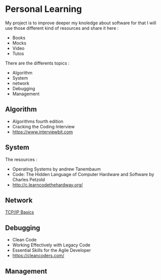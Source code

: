 # Personal Learning
My project is to improve deeper my knoledge about software for that I will use those different kind of resources and share it here :
* Books
* Mocks
* Video
* Tutos

There are the differents topics :
* Algorithm
* System
* network
* Debugging
* Management

## Algorithm
* Algorithms fourth edition
* Cracking the Coding Interview
* https://www.interviewbit.com

## System
The resources :
* Operating Systems by andrew Tanembaum
* Code: The Hidden Language of Computer Hardware and Software by Charles Petzold
* http://c.learncodethehardway.org/

## Network
[TCP/IP Basics](http://fr.slideshare.net/sanjoysanyal/tcpip-basics)
## Debugging
* Clean Code
* Working Effectively with Legacy Code
* Essential Skills for the Agile Developer
* https://cleancoders.com/
## Management
